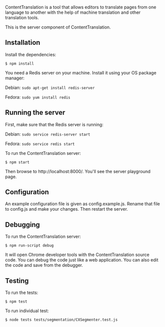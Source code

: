 ContentTranslation is a tool that allows editors to translate pages from
one language to another with the help of machine translation and other
translation tools.

This is the server component of ContentTranslation.

Installation
------------
Install the dependencies:

```$ npm install```

You need a Redis server on your machine. Install it using your OS package
manager:

Debian: ```sudo apt-get install redis-server```

Fedora: ```sudo yum install redis```

Running the server
------------------
First, make sure that the Redis server is running:

Debian: ```sudo service redis-server start```

Fedora: ```sudo service redis start```

To run the ContentTranslation server:

```$ npm start```

Then browse to http://localhost:8000/. You'll see the server playground page.

Configuration
-------------
An example configuration file is given as config.example.js. Rename that file
to config.js and make your changes. Then restart the server.

Debugging
---------
To run the ContentTranslation server:

```$ npm run-script debug```

It will open Chrome developer tools with the ContentTranslation source code.
You can debug the code just like a web application. You can also edit the code
and save from the debugger.

Testing
-------
To run the tests:

```$ npm test```

To run individual test:

```$ node tests tests/segmentation/CXSegmenter.test.js```

